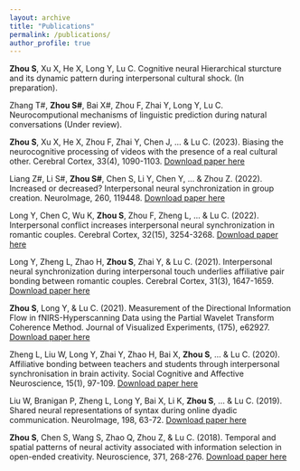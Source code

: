 ```yaml
---
layout: archive
title: "Publications"
permalink: /publications/
author_profile: true
---
```


**Zhou S**, Xu X, He X, Long Y, Lu C. Cognitive neural Hierarchical sturcture and its dynamic pattern during interpersonal cultural shock. (In preparation).

Zhang T#, **Zhou S#**, Bai X#, Zhou F, Zhai Y, Long Y, Lu C. Neurocomputional mechanisms of linguistic prediction during natural conversations (Under review).

**Zhou S**, Xu X, He X, Zhou F, Zhai Y, Chen J, … & Lu C. (2023). Biasing the neurocognitive processing of videos with the presence of a real cultural other. Cerebral Cortex, 33(4), 1090-1103. [Download paper here](https://manipulative.github.io/academicpages.github.io/files/CC2023.pdf)

Liang Z#, Li S#, **Zhou S#**, Chen S, Li Y, Chen Y, … & Zhou Z. (2022). Increased or decreased? Interpersonal neural synchronization in group creation. NeuroImage, 260, 119448. [Download paper here](https://manipulative.github.io/academicpages.github.io/files/NI2022.pdf)

Long Y, Chen C, Wu K, **Zhou S**, Zhou F, Zheng L, … & Lu C. (2022). Interpersonal conflict increases interpersonal neural synchronization in romantic couples. Cerebral Cortex, 32(15), 3254-3268. [Download paper here](https://manipulative.github.io/academicpages.github.io/files/CC2022.pdf)

Long Y, Zheng L, Zhao H, **Zhou S**, Zhai Y, & Lu C. (2021). Interpersonal neural synchronization during interpersonal touch underlies affiliative pair bonding between romantic couples. Cerebral Cortex, 31(3), 1647-1659. [Download paper here](https://manipulative.github.io/academicpages.github.io/files/CC2021.pdf)

**Zhou S**, Long Y, & Lu C. (2021). Measurement of the Directional Information Flow in fNIRS-Hyperscanning Data using the Partial Wavelet Transform Coherence Method. Journal of Visualized Experiments, (175), e62927. [Download paper here](https://manipulative.github.io/academicpages.github.io/files/JOVE2021.pdf)

Zheng L, Liu W, Long Y, Zhai Y, Zhao H, Bai X, **Zhou S**, … & Lu C. (2020). Affiliative bonding between teachers and students through interpersonal synchronisation in brain activity. Social Cognitive and Affective Neuroscience, 15(1), 97-109. [Download paper here](https://manipulative.github.io/academicpages.github.io/files/SCAN2020.pdf)

Liu W, Branigan P, Zheng L, Long Y, Bai X, Li K, **Zhou S**, … & Lu C. (2019). Shared neural representations of syntax during online dyadic communication. NeuroImage, 198, 63-72. [Download paper here](https://manipulative.github.io/academicpages.github.io/files/NI2019.pdf)

**Zhou S**, Chen S, Wang S, Zhao Q, Zhou Z, & Lu C. (2018). Temporal and spatial patterns of neural activity associated with information selection in open-ended creativity. Neuroscience, 371, 268-276. [Download paper here](https://manipulative.github.io/academicpages.github.io/files/Neuroscience2018.pdf)